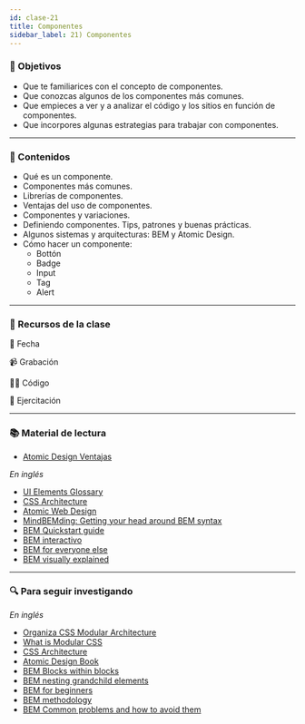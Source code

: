 ```yaml
---
id: clase-21
title: Componentes
sidebar_label: 21) Componentes
---
```


### 🏁 Objetivos

- Que te familiarices con el concepto de componentes.
- Que conozcas algunos de los componentes más comunes.
- Que empieces a ver y a analizar el código y los sitios en función de componentes.
- Que incorpores algunas estrategias para trabajar con componentes.

---

### 📝 Contenidos

- Qué es un componente.
- Componentes más comunes.
- Librerías de componentes.
- Ventajas del uso de componentes.
- Componentes y variaciones.
- Definiendo componentes. Tips, patrones y buenas prácticas.
- Algunos sistemas y arquitecturas: BEM y Atomic Design.
- Cómo hacer un componente:
  - Bottón
  - Badge
  - Input
  - Tag
  - Alert

---

### 🚀 Recursos de la clase

📆 Fecha

📹 Grabación

👩‍💻 Código

💪 Ejercitación

---

### 📚 Material de lectura

- [Atomic Design Ventajas](https://uifrommars.com/atomic-design-ventajas/)

_En inglés_

- [UI Elements Glossary](https://careerfoundry.com/en/blog/ui-design/ui-element-glossary/)
- [CSS Architecture](https://philipwalton.com/articles/css-architecture/)
- [Atomic Web Design](https://bradfrost.com/blog/post/atomic-web-design/)
- [MindBEMding: Getting your head around BEM syntax](https://csswizardry.com/2013/01/mindbemding-getting-your-head-round-bem-syntax/)
- [BEM Quickstart guide](https://scalablecss.com/bem-quickstart-guide/)
- [BEM interactivo](https://9elements.com/bem-cheat-sheet/)
- [BEM for everyone else](https://medium.com/@davehouse_80809/bem-for-everyone-else-89ccc8ad66f2)
- [BEM visually explained](https://keepinguptodate.com/pages/2020/05/bem-visually-explained/)

---

### 🔍 Para seguir investigando

_En inglés_

- [Organiza CSS Modular Architecture](https://snipcart.com/blog/organize-css-modular-architecture)
- [What is Modular CSS](https://spaceninja.com/2018/09/18/what-is-modular-css/)
- [CSS Architecture](https://zellwk.com/blog/css-architecture-1/)
- [Atomic Design Book](https://atomicdesign.bradfrost.com/table-of-contents/)
- [BEM Blocks within blocks](https://scalablecss.com/bem-blocks-within-blocks/)
- [BEM nesting grandchild elements](https://scalablecss.com/bem-nesting-grandchild-elements/)
- [BEM for beginners](https://www.smashingmagazine.com/2018/06/bem-for-beginners/)
- [BEM methodology](https://en.bem.info/methodology/)
- [BEM Common problems and how to avoid them](https://www.smashingmagazine.com/2016/06/battling-bem-extended-edition-common-problems-and-how-to-avoid-them/)
